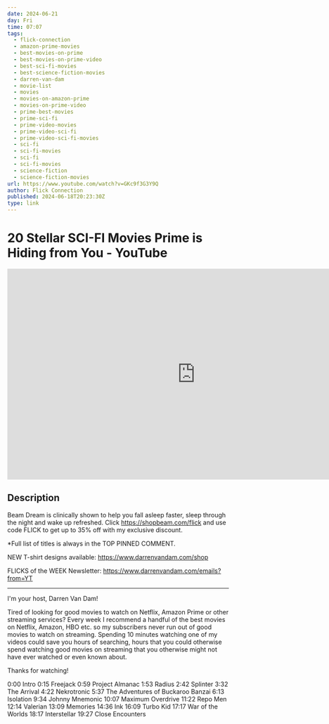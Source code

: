 ```yaml
---
date: 2024-06-21
day: Fri
time: 07:07
tags:
  - flick-connection
  - amazon-prime-movies
  - best-movies-on-prime
  - best-movies-on-prime-video
  - best-sci-fi-movies
  - best-science-fiction-movies
  - darren-van-dam
  - movie-list
  - movies
  - movies-on-amazon-prime
  - movies-on-prime-video
  - prime-best-movies
  - prime-sci-fi
  - prime-video-movies
  - prime-video-sci-fi
  - prime-video-sci-fi-movies
  - sci-fi
  - sci-fi-movies
  - sci-fi
  - sci-fi-movies
  - science-fiction
  - science-fiction-movies
url: https://www.youtube.com/watch?v=GKc9f3G3Y9Q
author: Flick Connection
published: 2024-06-18T20:23:30Z
type: link
---
```

# 20 Stellar SCI-FI Movies Prime is Hiding from You - YouTube

<iframe width="854" height="480" src="https://www.youtube.com/embed/GKc9f3G3Y9Q" frameborder="0" allowfullscreen></iframe>

## Description
Beam Dream is clinically shown to help you fall asleep faster, sleep through the night and wake up refreshed. Click https://shopbeam.com/flick and use code FLICK to get up to 35% off with my exclusive discount.

*Full list of titles is always in the TOP PINNED COMMENT.

NEW T-shirt designs available: https://www.darrenvandam.com/shop

FLICKS of the WEEK Newsletter: https://www.darrenvandam.com/emails?from=YT
________________________________________

I'm your host, Darren Van Dam!

Tired of looking for good movies to watch on Netflix, Amazon Prime or other streaming services? Every week I recommend a handful of the best movies on Netflix, Amazon, HBO etc. so my subscribers never run out of good movies to watch on streaming. Spending 10 minutes watching one of my videos could save you hours of searching, hours that you could otherwise spend watching good movies on streaming that you otherwise might not have ever watched or even known about.

Thanks for watching!

0:00 Intro
0:15 Freejack
0:59 Project Almanac
1:53 Radius
2:42 Splinter
3:32 The Arrival
4:22 Nekrotronic
5:37 The Adventures of Buckaroo Banzai
6:13 Isolation
9:34 Johnny Mnemonic
10:07 Maximum Overdrive
11:22 Repo Men
12:14 Valerian
13:09 Memories
14:36 Ink
16:09 Turbo Kid
17:17 War of the Worlds
18:17 Interstellar
19:27 Close Encounters